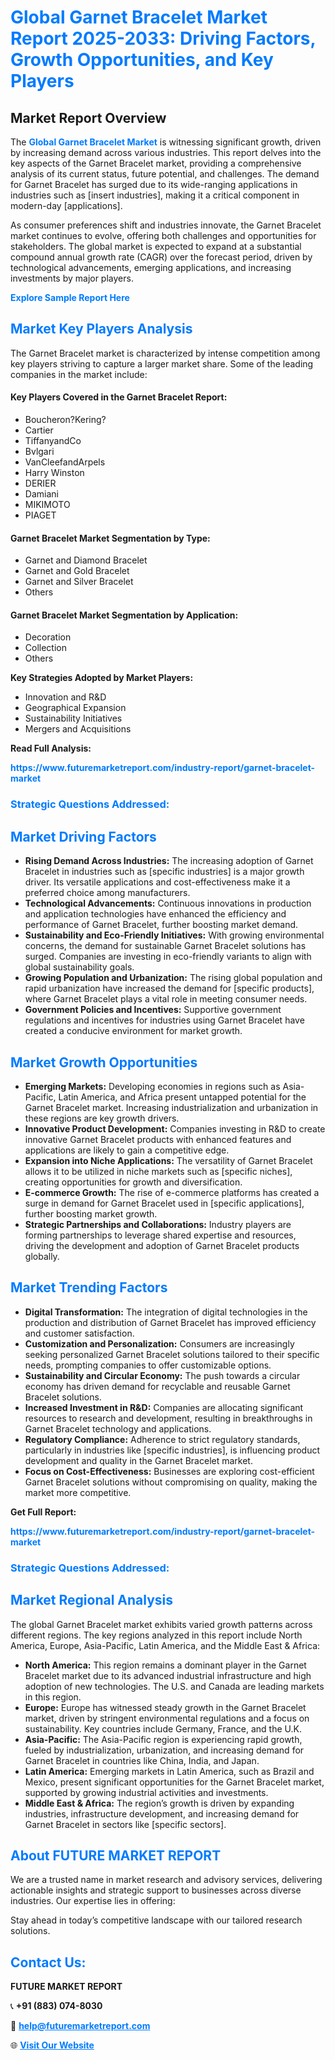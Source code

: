 <h1 style="color: #007BFF;">Global Garnet Bracelet Market Report 2025-2033: Driving Factors, Growth Opportunities, and Key Players</h1>

<section id="overview">
<h2>Market Report Overview</h2>
<p>The <a href="https://www.futuremarketreport.com/industry-report/garnet-bracelet-market" style="color: #007BFF; text-decoration: none;"><strong>Global Garnet Bracelet Market</strong></a> is witnessing significant growth, driven by increasing demand across various industries. This report delves into the key aspects of the Garnet Bracelet market, providing a comprehensive analysis of its current status, future potential, and challenges. The demand for Garnet Bracelet has surged due to its wide-ranging applications in industries such as [insert industries], making it a critical component in modern-day [applications].</p>
<p>As consumer preferences shift and industries innovate, the Garnet Bracelet market continues to evolve, offering both challenges and opportunities for stakeholders. The global market is expected to expand at a substantial compound annual growth rate (CAGR) over the forecast period, driven by technological advancements, emerging applications, and increasing investments by major players.</p>
</section>

<section id="overview">
<p><a href="https://www.futuremarketreport.com/request-sample/reportId=56030" style="color: #007BFF; text-decoration: none;"><strong>Explore Sample Report Here</strong></a></p>
</section>

<section id="key-players">
<h2 style="color: #007BFF;">Market Key Players Analysis</h2>
<p>The Garnet Bracelet market is characterized by intense competition among key players striving to capture a larger market share. Some of the leading companies in the market include:</p>
<h4>Key Players Covered in the Garnet Bracelet Report:</h4>
<ul><li>Boucheron?Kering?</li><li>Cartier</li><li>TiffanyandCo</li><li>Bvlgari</li><li>VanCleefandArpels</li><li>Harry Winston</li><li>DERIER</li><li>Damiani</li><li>MIKIMOTO</li><li>PIAGET</li></ul>
<h4>Garnet Bracelet Market Segmentation by Type:</h4>
<ul><li>Garnet and Diamond Bracelet</li><li>Garnet and Gold Bracelet</li><li>Garnet and Silver Bracelet</li><li>Others</li></ul>

<h4>Garnet Bracelet Market Segmentation by Application:</h4>
<ul><li>Decoration</li><li>Collection</li><li>Others</li></ul>
<p><strong>Key Strategies Adopted by Market Players:</strong></p>
<ul>
<li>Innovation and R&D</li>
<li>Geographical Expansion</li>
<li>Sustainability Initiatives</li>
<li>Mergers and Acquisitions</li>
</ul>
</section>

<section>
<p><strong>Read Full Analysis: </strong></p><a href="https://www.futuremarketreport.com/industry-report/garnet-bracelet-market" style="color: #007BFF; text-decoration: none;"><strong>https://www.futuremarketreport.com/industry-report/garnet-bracelet-market</strong></a>
<h3 style="color: #007BFF;">Strategic Questions Addressed:</h3>
</section>

<section id="driving-factors">
<h2 style="color: #007BFF;">Market Driving Factors</h2>
<ul>
<li><strong>Rising Demand Across Industries:</strong> The increasing adoption of Garnet Bracelet in industries such as [specific industries] is a major growth driver. Its versatile applications and cost-effectiveness make it a preferred choice among manufacturers.</li>
<li><strong>Technological Advancements:</strong> Continuous innovations in production and application technologies have enhanced the efficiency and performance of Garnet Bracelet, further boosting market demand.</li>
<li><strong>Sustainability and Eco-Friendly Initiatives:</strong> With growing environmental concerns, the demand for sustainable Garnet Bracelet solutions has surged. Companies are investing in eco-friendly variants to align with global sustainability goals.</li>
<li><strong>Growing Population and Urbanization:</strong> The rising global population and rapid urbanization have increased the demand for [specific products], where Garnet Bracelet plays a vital role in meeting consumer needs.</li>
<li><strong>Government Policies and Incentives:</strong> Supportive government regulations and incentives for industries using Garnet Bracelet have created a conducive environment for market growth.</li>
</ul>
</section>

<section id="growth-opportunities">
<h2 style="color: #007BFF;">Market Growth Opportunities</h2>
<ul>
<li><strong>Emerging Markets:</strong> Developing economies in regions such as Asia-Pacific, Latin America, and Africa present untapped potential for the Garnet Bracelet market. Increasing industrialization and urbanization in these regions are key growth drivers.</li>
<li><strong>Innovative Product Development:</strong> Companies investing in R&D to create innovative Garnet Bracelet products with enhanced features and applications are likely to gain a competitive edge.</li>
<li><strong>Expansion into Niche Applications:</strong> The versatility of Garnet Bracelet allows it to be utilized in niche markets such as [specific niches], creating opportunities for growth and diversification.</li>
<li><strong>E-commerce Growth:</strong> The rise of e-commerce platforms has created a surge in demand for Garnet Bracelet used in [specific applications], further boosting market growth.</li>
<li><strong>Strategic Partnerships and Collaborations:</strong> Industry players are forming partnerships to leverage shared expertise and resources, driving the development and adoption of Garnet Bracelet products globally.</li>
</ul>
</section>

<section id="trending-factors">
<h2 style="color: #007BFF;">Market Trending Factors</h2>
<ul>
<li><strong>Digital Transformation:</strong> The integration of digital technologies in the production and distribution of Garnet Bracelet has improved efficiency and customer satisfaction.</li>
<li><strong>Customization and Personalization:</strong> Consumers are increasingly seeking personalized Garnet Bracelet solutions tailored to their specific needs, prompting companies to offer customizable options.</li>
<li><strong>Sustainability and Circular Economy:</strong> The push towards a circular economy has driven demand for recyclable and reusable Garnet Bracelet solutions.</li>
<li><strong>Increased Investment in R&D:</strong> Companies are allocating significant resources to research and development, resulting in breakthroughs in Garnet Bracelet technology and applications.</li>
<li><strong>Regulatory Compliance:</strong> Adherence to strict regulatory standards, particularly in industries like [specific industries], is influencing product development and quality in the Garnet Bracelet market.</li>
<li><strong>Focus on Cost-Effectiveness:</strong> Businesses are exploring cost-efficient Garnet Bracelet solutions without compromising on quality, making the market more competitive.</li>
</ul>
</section>

<section>
<p><strong>Get Full Report: </strong></p><a href="https://www.futuremarketreport.com/industry-report/garnet-bracelet-market" style="color: #007BFF; text-decoration: none;"><strong>https://www.futuremarketreport.com/industry-report/garnet-bracelet-market</strong></a>
<h3 style="color: #007BFF;">Strategic Questions Addressed:</h3>
</section>


<section id="regional-analysis">
<h2 style="color: #007BFF;">Market Regional Analysis</h2>
<p>The global Garnet Bracelet market exhibits varied growth patterns across different regions. The key regions analyzed in this report include North America, Europe, Asia-Pacific, Latin America, and the Middle East & Africa:</p>
<ul>
<li><strong>North America:</strong> This region remains a dominant player in the Garnet Bracelet market due to its advanced industrial infrastructure and high adoption of new technologies. The U.S. and Canada are leading markets in this region.</li>
<li><strong>Europe:</strong> Europe has witnessed steady growth in the Garnet Bracelet market, driven by stringent environmental regulations and a focus on sustainability. Key countries include Germany, France, and the U.K.</li>
<li><strong>Asia-Pacific:</strong> The Asia-Pacific region is experiencing rapid growth, fueled by industrialization, urbanization, and increasing demand for Garnet Bracelet in countries like China, India, and Japan.</li>
<li><strong>Latin America:</strong> Emerging markets in Latin America, such as Brazil and Mexico, present significant opportunities for the Garnet Bracelet market, supported by growing industrial activities and investments.</li>
<li><strong>Middle East & Africa:</strong> The region’s growth is driven by expanding industries, infrastructure development, and increasing demand for Garnet Bracelet in sectors like [specific sectors].</li>
</ul>
</section>

<footer>
<h2 style="color: #007BFF;">About FUTURE MARKET REPORT</h2>
<p>We are a trusted name in market research and advisory services, delivering actionable insights and strategic support to businesses across diverse industries. Our expertise lies in offering:</p>

<p>Stay ahead in today’s competitive landscape with our tailored research solutions.</p>

<h2 style="color: #007BFF;">Contact Us:</h2>
<p><strong>FUTURE MARKET REPORT</strong></p>
<p>📞 <strong>+91 (883) 074-8030</strong></p>
<p>📧 <strong><a href="mailto:help@futuremarketreport.com" style="color: #007BFF;">help@futuremarketreport.com</a></strong></p>
<p>🌐 <strong><a href="https://www.futuremarketreport.com/" style="color: #007BFF;">Visit Our Website</a></strong></p>
</footer>